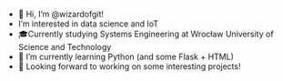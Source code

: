 - 👋 Hi, I’m @wizardofgit!
-  I’m interested in data science and IoT
- 🎓Currently studying Systems Engineering at Wrocław University of Science and Technology
- 🌱 I’m currently learning Python (and some Flask + HTML)
- 👀 Looking forward to working on some interesting projects! 

<!---
wizardofgit/wizardofgit is a ✨ special ✨ repository because its `README.md` (this file) appears on your GitHub profile.
You can click the Preview link to take a look at your changes.
--->
